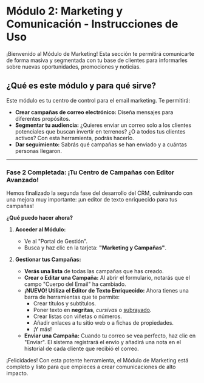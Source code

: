 # Módulo 2: Marketing y Comunicación - Instrucciones de Uso

¡Bienvenido al Módulo de Marketing! Esta sección te permitirá comunicarte de forma masiva y segmentada con tu base de clientes para informarles sobre nuevas oportunidades, promociones y noticias.

## ¿Qué es este módulo y para qué sirve?

Este módulo es tu centro de control para el email marketing. Te permitirá:
-   **Crear campañas de correo electrónico:** Diseña mensajes para diferentes propósitos.
-   **Segmentar tu audiencia:** ¿Quieres enviar un correo solo a los clientes potenciales que buscan invertir en terrenos? ¿O a todos tus clientes activos? Con esta herramienta, podrás hacerlo.
-   **Dar seguimiento:** Sabrás qué campañas se han enviado y a cuántas personas llegaron.

---

### **Fase 2 Completada: ¡Tu Centro de Campañas con Editor Avanzado!**

Hemos finalizado la segunda fase del desarrollo del CRM, culminando con una mejora muy importante: ¡un editor de texto enriquecido para tus campañas!

**¿Qué puedo hacer ahora?**

1.  **Acceder al Módulo:**
    -   Ve al "Portal de Gestión".
    -   Busca y haz clic en la tarjeta: **"Marketing y Campañas"**.

2.  **Gestionar tus Campañas:**
    -   **Verás una lista** de todas las campañas que has creado.
    -   **Crear o Editar una Campaña:** Al abrir el formulario, notarás que el campo "Cuerpo del Email" ha cambiado.
    -   **¡NUEVO! Utiliza el Editor de Texto Enriquecido:** Ahora tienes una barra de herramientas que te permite:
        -   Crear títulos y subtítulos.
        -   Poner texto en **negritas**, *cursivas* o <u>subrayado</u>.
        -   Crear listas con viñetas o números.
        -   Añadir enlaces a tu sitio web o a fichas de propiedades.
        -   ¡Y más!
    -   **Enviar una Campaña:** Cuando tu correo se vea perfecto, haz clic en "Enviar". El sistema registrará el envío y añadirá una nota en el historial de cada cliente que recibió el correo.

¡Felicidades! Con esta potente herramienta, el Módulo de Marketing está completo y listo para que empieces a crear comunicaciones de alto impacto.
